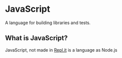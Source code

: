 # JavaScript
A language for building libraries and tests.
## What is JavaScript?
JavaScript, not made in [Repl.it](https://replit.com) is a language as Node.js
